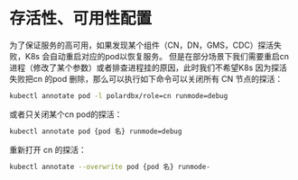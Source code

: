 存活性、可用性配置
=======
为了保证服务的高可用，如果发现某个组件（CN，DN，GMS，CDC）探活失败，K8s 会自动重启对应的pod以恢复服务。
但是在部分场景下我们需要重启cn 进程（修改了某个参数）或者排查进程挂的原因，此时我们不希望K8s 因为探活失败把cn 的pod 删除，那么可以执行如下命令可以关闭所有 CN 节点的探活：

```bash
kubectl annotate pod -l polardbx/role=cn runmode=debug
```

或者只关闭某个cn pod的探活：

```bash
kubectl annotate pod {pod 名} runmode=debug
```

重新打开 cn 的探活：

```bash
kubectl annotate --overwrite pod {pod 名} runmode-
```